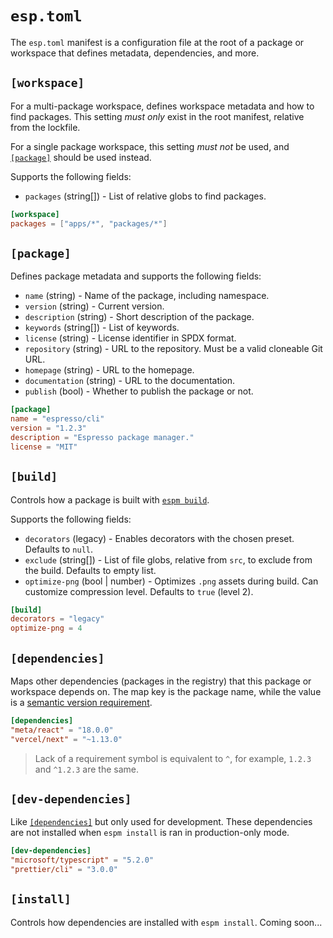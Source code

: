 # `esp.toml`

The `esp.toml` manifest is a configuration file at the root of a package or workspace that defines
metadata, dependencies, and more.

## `[workspace]`

For a multi-package workspace, defines workspace metadata and how to find packages. This setting
_must only_ exist in the root manifest, relative from the lockfile.

For a single package workspace, this setting _must not_ be used, and [`[package]`](#package) should
be used instead.

Supports the following fields:

- `packages` (string[]) - List of relative globs to find packages.

```toml
[workspace]
packages = ["apps/*", "packages/*"]
```

## `[package]`

Defines package metadata and supports the following fields:

- `name` (string) - Name of the package, including namespace.
- `version` (string) - Current version.
- `description` (string) - Short description of the package.
- `keywords` (string[]) - List of keywords.
- `license` (string) - License identifier in SPDX format.
- `repository` (string) - URL to the repository. Must be a valid cloneable Git URL.
- `homepage` (string) - URL to the homepage.
- `documentation` (string) - URL to the documentation.
- `publish` (bool) - Whether to publish the package or not.

```toml
[package]
name = "espresso/cli"
version = "1.2.3"
description = "Espresso package manager."
license = "MIT"
```

## `[build]`

Controls how a package is built with [`espm build`](./commands/build.md).

Supports the following fields:

- `decorators` (legacy) - Enables decorators with the chosen preset. Defaults to `null`.
- `exclude` (string[]) - List of file globs, relative from `src`, to exclude from the build.
  Defaults to empty list.
- `optimize-png` (bool | number) - Optimizes `.png` assets during build. Can customize compression
  level. Defaults to `true` (level 2).

```toml
[build]
decorators = "legacy"
optimize-png = 4
```

## `[dependencies]`

Maps other dependencies (packages in the registry) that this package or workspace depends on. The
map key is the package name, while the value is a
[semantic version requirement](https://doc.rust-lang.org/cargo/reference/specifying-dependencies.html).

```toml
[dependencies]
"meta/react" = "18.0.0"
"vercel/next" = "~1.13.0"
```

> Lack of a requirement symbol is equivalent to `^`, for example, `1.2.3` and `^1.2.3` are the same.

## `[dev-dependencies]`

Like [`[dependencies]`](#dependencies) but only used for development. These dependencies are not
installed when `espm install` is ran in production-only mode.

```toml
[dev-dependencies]
"microsoft/typescript" = "5.2.0"
"prettier/cli" = "3.0.0"
```

## `[install]`

Controls how dependencies are installed with `espm install`. Coming soon...
